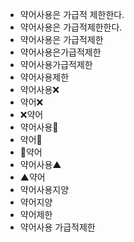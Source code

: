 - 약어사용은 가급적 제한한다.
- 약어사용은 가급적제한한다.
- 약어사용은 가급적제한
- 약어사용은가급적제한
- 약어사용가급적제한
- 약어사용제한
- 약어사용❌
- 약어❌
- ❌약어
- 약어사용🔺
- 약어🔺
- 🔺약어
- 약어사용▲
- ▲약어
- 약어사용지양
- 약어지양
- 약어제한
- 약어사용 가급적제한